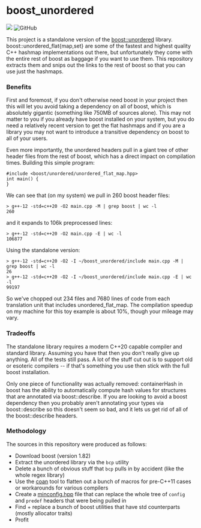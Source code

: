 # boost_unordered
![](https://github.com/MikePopoloski/boost_unordered/actions/workflows/build.yml/badge.svg)
![GitHub](https://img.shields.io/github/license/MikePopoloski/boost_unordered)

This project is a standalone version of the [boost::unordered](https://github.com/boostorg/unordered) library. boost::unordered_flat{map,set} are some of the fastest and highest quality C++ hashmap implementations out there, but unfortunately they come with the entire rest of boost as baggage if you want to use them. This repository extracts them and snips out the links to the rest of boost so that you can use just the hashmaps.

### Benefits
First and foremost, if you don't otherwise need boost in your project then this will let you avoid taking a dependency on all of boost, which is absolutely gigantic (something like 750MB of sources alone). This may not matter to you if you already have boost installed on your system, but you do need a relatively recent version to get the flat hashmaps and if you are a library you may not want to introduce a transitive dependency on boost to all of your users.

Even more importantly, the unordered headers pull in a giant tree of other header files from the rest of boost, which has a direct impact on compilation times. Building this simple program:
```
#include <boost/unordered/unordered_flat_map.hpp>
int main() {
}
```

We can see that (on my system) we pull in 260 boost header files:
```
> g++-12 -std=c++20 -O2 main.cpp -M | grep boost | wc -l
260
```
and it expands to 106k preprocessed lines:
```
> g++-12 -std=c++20 -O2 main.cpp -E | wc -l
106877
```

Using the standalone version:
```
> g++-12 -std=c++20 -O2 -I ~/boost_unordered/include main.cpp -M | grep boost | wc -l
26
> g++-12 -std=c++20 -O2 -I ~/boost_unordered/include main.cpp -E | wc -l
99197
```

So we've chopped out 234 files and 7680 lines of code from each translation unit that includes unordered_flat_map. The compilation speedup on my machine for this toy example is about 10%, though your mileage may vary.

### Tradeoffs
The standalone library requires a modern C++20 capable compiler and standard library. Assuming you have that then you don't really give up anything. All of the tests still pass. A lot of the stuff cut out is to support old or esoteric compilers -- if that's something you use then stick with the full boost installation.

Only one piece of functionality was actually removed: containerHash in boost has the ability to automatically compute hash values for structures that are annotated via boost::describe. If you are looking to avoid a boost dependency then you probably aren't annotating your types via boost::describe so this doesn't seem so bad, and it lets us get rid of all of the boost::describe headers.

### Methodology
The sources in this repository were produced as follows:
- Download boost (version 1.82)
- Extract the unordered library via the `bcp` utility
- Delete a bunch of obvious stuff that `bcp` pulls in by accident (like the whole regex library)
- Use the [coan](https://coan2.sourceforge.net/) tool to flatten out a bunch of macros for pre-C++11 cases or workarounds for various compilers
- Create a [minconfig.hpp]() file that can replace the whole tree of `config` and `predef` headers that were being pulled in
- Find + replace a bunch of boost utilities that have std counterparts (mostly allocator traits)
- Profit
